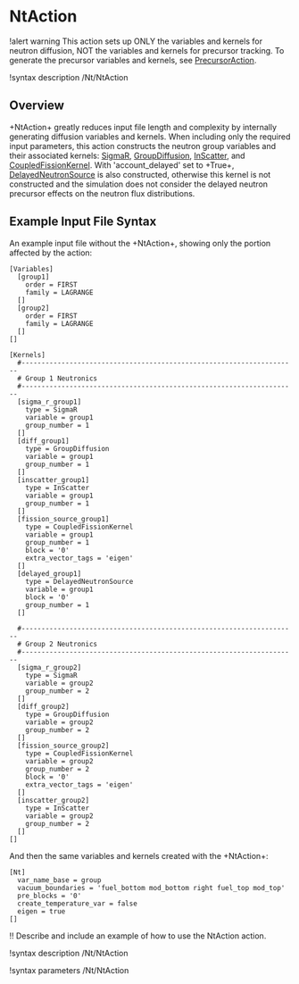 # NtAction

!alert warning
This action sets up ONLY the variables and kernels for neutron diffusion, NOT the variables and kernels for precursor tracking. 
To generate the precursor variables and kernels, see [PrecursorAction](PrecursorAction.md).

!syntax description /Nt/NtAction

## Overview

+NtAction+ greatly reduces input file length and complexity by internally generating diffusion variables and kernels.
When including only the required input parameters, this action constructs the neutron group variables and their associated kernels:
[SigmaR](SigmaR.md), [GroupDiffusion](GroupDiffusion.md), [InScatter](InScatter.md), and [CoupledFissionKernel](CoupledFissionKernel.md).
With 'account_delayed' set to +True+, [DelayedNeutronSource](DelayedNeutronSource.md) is also constructed, otherwise this kernel is not constructed and the simulation does not consider the delayed neutron precursor effects on the neutron flux distributions.

## Example Input File Syntax

An example input file without the +NtAction+, showing only the portion affected by the action:

```language=text
[Variables]
  [group1]
    order = FIRST
    family = LAGRANGE
  []
  [group2]
    order = FIRST
    family = LAGRANGE
  []
[]

[Kernels]
  #---------------------------------------------------------------------
  # Group 1 Neutronics
  #---------------------------------------------------------------------
  [sigma_r_group1]
    type = SigmaR
    variable = group1
    group_number = 1
  []
  [diff_group1]
    type = GroupDiffusion
    variable = group1
    group_number = 1
  []
  [inscatter_group1]
    type = InScatter
    variable = group1
    group_number = 1
  []
  [fission_source_group1]
    type = CoupledFissionKernel
    variable = group1
    group_number = 1
    block = '0'
    extra_vector_tags = 'eigen'
  []
  [delayed_group1]
    type = DelayedNeutronSource
    variable = group1
    block = '0'
    group_number = 1
  []

  #---------------------------------------------------------------------
  # Group 2 Neutronics
  #---------------------------------------------------------------------
  [sigma_r_group2]
    type = SigmaR
    variable = group2
    group_number = 2
  []
  [diff_group2]
    type = GroupDiffusion
    variable = group2
    group_number = 2
  []
  [fission_source_group2]
    type = CoupledFissionKernel
    variable = group2
    group_number = 2
    block = '0'
    extra_vector_tags = 'eigen'
  []
  [inscatter_group2]
    type = InScatter
    variable = group2
    group_number = 2
  []
[]
```

And then the same variables and kernels created with the +NtAction+: 

```language=text
[Nt]
  var_name_base = group
  vacuum_boundaries = 'fuel_bottom mod_bottom right fuel_top mod_top'
  pre_blocks = '0'
  create_temperature_var = false
  eigen = true
[]
```

!! Describe and include an example of how to use the NtAction action.

!syntax description /Nt/NtAction

!syntax parameters /Nt/NtAction
